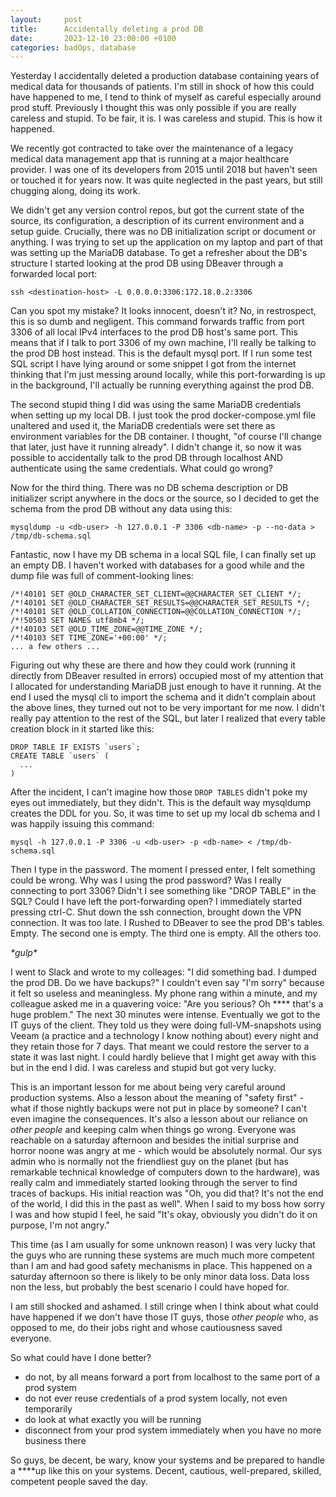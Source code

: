 ```yaml
---
layout:     post
title:      Accidentally deleting a prod DB
date:       2023-12-10 23:00:00 +0100
categories: badOps, database
---
```


Yesterday I accidentally deleted a production database containing years of medical data for thousands of patients.
I'm still in shock of how this could have happened to me, I tend to think of myself as careful especially
around prod stuff. Previously I thought this was only possible if you are really careless and stupid. 
To be fair, it is. I was careless and stupid. This is how it happened.

<!--more-->

We recently got contracted to take over the maintenance of a legacy medical data management app
that is running at a major healthcare provider.
I was one of its developers from 2015 until 2018 but haven't seen or touched it for years now.
It was quite neglected in the past years, but still chugging along, doing its work.

We didn't get any version control repos, but got the current state of the source,
its configuration, a description of its current environment and a setup guide.
Crucially, there was no DB initialization script or document or anything.
I was trying to set up the application on my laptop and part of that was setting up the MariaDB database.
To get a refresher about the DB's structure I started looking at the prod DB using DBeaver
through a forwarded local port:

```
ssh <destination-host> -L 0.0.0.0:3306:172.18.0.2:3306
```

Can you spot my mistake? It looks innocent, doesn't it? No, in restrospect, this is so dumb and negligent.
This command forwards traffic from port 3306 of all local IPv4 interfaces to the prod DB host's same port.
This means that if I talk to port 3306 of my own machine, I'll really be talking to the prod DB host instead.
This is the default mysql port. If I run some test SQL script I have lying around or some snippet I got from the internet
thinking that I'm just messing around locally, while this port-forwarding is up in the background,
I'll actually be running everything against the prod DB.

The second stupid thing I did was using the same MariaDB credentials when setting up my local DB.
I just took the prod docker-compose.yml file unaltered and used it, the MariaDB credentials were set there as
environment variables for the DB container. I thought, "of course I'll change that later, just have it running already".
I didn't change it, so now it was possible to accidentally talk to the prod DB through localhost
AND authenticate using the same credentials. What could go wrong?

Now for the third thing. There was no DB schema description or DB initializer script anywhere in the docs or the source,
so I decided to get the schema from the prod DB without any data using this:

```
mysqldump -u <db-user> -h 127.0.0.1 -P 3306 <db-name> -p --no-data > /tmp/db-schema.sql
```

Fantastic, now I have my DB schema in a local SQL file, I can finally set up an empty DB.
I haven't worked with databases for a good while and the dump file was full of
comment-looking lines:

```
/*!40101 SET @OLD_CHARACTER_SET_CLIENT=@@CHARACTER_SET_CLIENT */;
/*!40101 SET @OLD_CHARACTER_SET_RESULTS=@@CHARACTER_SET_RESULTS */;
/*!40101 SET @OLD_COLLATION_CONNECTION=@@COLLATION_CONNECTION */;
/*!50503 SET NAMES utf8mb4 */;
/*!40103 SET @OLD_TIME_ZONE=@@TIME_ZONE */;
/*!40103 SET TIME_ZONE='+00:00' */;
... a few others ...
```

Figuring out why these are there and how they could work (running it directly from DBeaver resulted in errors)
occupied most of my attention that I allocated for understanding MariaDB just enough to have it running.
At the end I used the mysql cli to import the schema and it didn't complain about the above lines, they
turned out not to be very important for me now.
I didn't really pay attention to the rest of the SQL, but later I realized that every table creation
block in it started like this:

```
DROP TABLE IF EXISTS `users`;
CREATE TABLE `users` (
  ...
)
```

After the incident, I can't imagine how those `DROP TABLES` didn't poke my eyes out immediately, but they didn't.
This is the default way mysqldump creates the DDL for you.
So, it was time to set up my local db schema and I was happily issuing this command:

```
mysql -h 127.0.0.1 -P 3306 -u <db-user> -p <db-name> < /tmp/db-schema.sql
```

Then I type in the password.
The moment I pressed enter, I felt something could be wrong. Why was I using the prod password? Was I really connecting to port 3306? 
Didn't I see something like "DROP TABLE" in the SQL? Could I have left the port-forwarding open?
I immediately started pressing ctrl-C. Shut down the ssh connection, brought down the VPN connection. It was too late.
I Rushed to DBeaver to see the prod DB's tables.
Empty. The second one is empty. The third one is empty. All the others too.

_\*gulp\*_

I went to Slack and wrote to my colleages: "I did something bad. I dumped the prod DB. Do we have backups?"
I couldn't even say "I'm sorry" because it felt so useless and meaningless.
My phone rang within a minute, and my colleague asked me in a quavering voice: "Are you serious? Oh **** that's a huge problem."
The next 30 minutes were intense.
Eventually we got to the IT guys of the client. They told us they were doing full-VM-snapshots using Veeam
(a practice and a technology I know nothing about) every night and they retain those for 7 days. That meant
we could restore the server to a state it was last night. I could hardly believe that I might get away with this
but in the end I did. I was careless and stupid but got very lucky.

This is an important lesson for me about being very careful around production systems.
Also a lesson about the meaning of "safety first" - what if those nightly backups were not put in place by someone?
I can't even imagine the consequences.
It's also a lesson about our reliance on _other people_ and keeping calm when things go wrong. Everyone was reachable on a saturday
afternoon and besides the initial surprise and horror noone was angry at me - which would be absolutely normal.
Our sys admin who is normally not the friendliest guy on the planet (but has remarkable technical knowledge of computers down to the hardware),
was really calm and immediately started looking through the server to find traces of backups.
His initial reaction was "Oh, you did that? It's not the end of the world, I did this in the past as well".
When I said to my boss how sorry I was and how stupid I feel, he said "It's okay, obviously you didn't do it on purpose, I'm not angry."

This time (as I am usually for some unknown reason) I was very lucky that the guys who are running these systems
are much much more competent than I am and had good safety mechanisms in place.
This happened on a saturday afternoon so there is likely to be only minor data loss.
Data loss non the less, but probably the best scenario I could have hoped for.

I am still shocked and ashamed. I still cringe when I think about what could have happened if we don't have
those IT guys, those _other people_ who, as opposed to me, do their jobs right and whose cautiousness saved everyone.

So what could have I done better?

- do not, by all means forward a port from localhost to the same port of a prod system
- do not ever reuse credentials of a prod system locally, not even temporarily
- do look at what exactly you will be running
- disconnect from your prod system immediately when you have no more business there

So guys, be decent, be wary, know your systems and be prepared to handle a ****up like this on your systems.
Decent, cautious, well-prepared, skilled, competent people saved the day.
